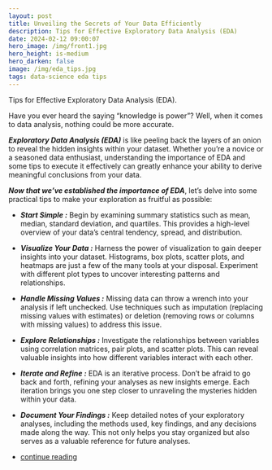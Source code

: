 ```yaml
---
layout: post
title: Unveiling the Secrets of Your Data Efficiently
description: Tips for Effective Exploratory Data Analysis (EDA)
date: 2024-02-12 09:00:07
hero_image: /img/front1.jpg
hero_height: is-medium
hero_darken: false
image: /img/eda_tips.jpg
tags: data-science eda tips
---
```


Tips for Effective Exploratory Data Analysis (EDA).

Have you ever heard the saying “knowledge is power”? Well, when it comes to data analysis, nothing could be more accurate.

 ***Exploratory Data Analysis (EDA)*** is like peeling back the layers of an onion to reveal the hidden insights within your dataset. Whether you’re a novice or a seasoned data enthusiast, understanding the importance of EDA and some tips to execute it effectively can greatly enhance your ability to derive meaningful conclusions from your data.

***Now that we’ve established the importance of EDA***, let’s delve into some practical tips to make your exploration as fruitful as possible:

 - ***Start Simple :*** Begin by examining summary statistics such as mean, median, standard deviation, and quartiles. This provides a high-level overview of your data’s central tendency, spread, and distribution.
 - ***Visualize Your Data :*** Harness the power of visualization to gain deeper insights into your dataset. Histograms, box plots, scatter plots, and heatmaps are just a few of the many tools at your disposal. Experiment with different plot types to uncover interesting patterns and relationships.
 - ***Handle Missing Values :*** Missing data can throw a wrench into your analysis if left unchecked. Use techniques such as imputation (replacing missing values with estimates) or deletion (removing rows or columns with missing values) to address this issue.
 - ***Explore Relationships :*** Investigate the relationships between variables using correlation matrices, pair plots, and scatter plots. This can reveal valuable insights into how different variables interact with each other.
 - ***Iterate and Refine :*** EDA is an iterative process. Don’t be afraid to go back and forth, refining your analyses as new insights emerge. Each iteration brings you one step closer to unraveling the mysteries hidden within your data.
 - ***Document Your Findings :*** Keep detailed notes of your exploratory analyses, including the methods used, key findings, and any decisions made along the way. This not only helps you stay organized but also serves as a valuable reference for future analyses.

 - [continue reading](https://medium.com/@imooger_2453/tips-for-effective-exploratory-data-analysis-eda-7366332b64ab)
